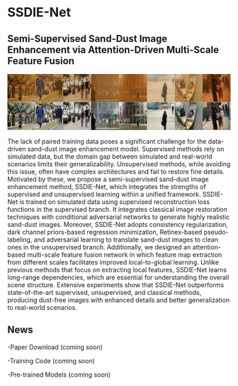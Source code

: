 # SSDIE-Net

## Semi-Supervised Sand-Dust Image Enhancement via Attention-Driven Multi-Scale Feature Fusion

![Alt text](img/non_sky_page-0001.jpg)

The lack of paired training data poses a significant challenge for the data-driven sand-dust image enhancement model. Supervised methods rely on simulated data, but the domain gap between simulated and real-world scenarios limits their generalizability. Unsupervised methods, while avoiding this issue, often have complex architectures and fail to restore fine details. Motivated by these, we propose a semi-supervised sand-dust image enhancement method, SSDIE-Net, which integrates the strengths of supervised and unsupervised learning within a unified framework. SSDIE-Net is trained on simulated data using supervised reconstruction loss functions in the supervised branch. It integrates classical image restoration techniques with conditional adversarial networks to generate highly realistic sand-dust images. Moreover, SSDIE-Net adopts consistency regularization, dark channel priors-based regression minimization, Retinex-based pseudo-labeling, and adversarial learning to translate sand-dust images to clean ones in the unsupervised branch. Additionally, we designed an attention-based multi-scale feature fusion network in which feature map extraction from different scales facilitates improved local-to-global learning. Unlike previous methods that focus on extracting local features, SSDIE-Net learns long-range dependencies, which are essential for understanding the overall scene structure. Extensive experiments show that SSDIE-Net outperforms state-of-the-art supervised, unsupervised, and classical methods, producing dust-free images with enhanced details and better generalization to real-world scenarios.

## News

  -Paper Download (coming soon)
  
  -Training Code (coming soon)
  
  -Pre-trained Models (coming soon)
